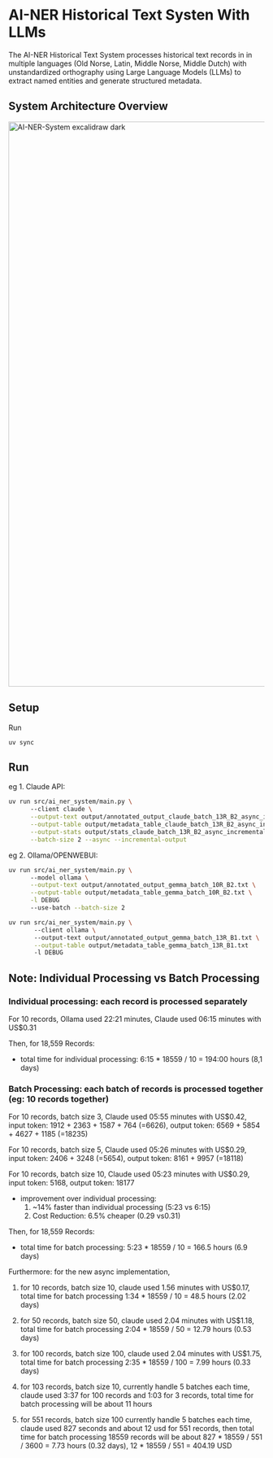 # AI-NER Historical Text Systen With LLMs

The AI-NER Historical Text System processes historical text records in in multiple languages (Old Norse, Latin, 
Middle Norse, Middle Dutch) with unstandardized orthography using Large Language Models (LLMs) to extract named entities
and generate structured metadata.

## System Architecture Overview

<img width="1021" height="1111" alt="AI-NER-System excalidraw dark" src="https://github.com/user-attachments/assets/82938153-5046-427a-8fc6-4b009e9d5d28" />


## Setup

Run 

`uv sync`

## Run 

eg 1. Claude API:

```Bash
uv run src/ai_ner_system/main.py \ 
      --client claude \
      --output-text output/annotated_output_claude_batch_13R_B2_async_incremental.txt \
      --output-table output/metadata_table_claude_batch_13R_B2_async_incremental.txt \
      --output-stats output/stats_claude_batch_13R_B2_async_incremental.txt \
      --batch-size 2 --async --incremental-output
```

eg 2. Ollama/OPENWEBUI:

```Bash
uv run src/ai_ner_system/main.py \ 
      --model ollama \
      --output-text output/annotated_output_gemma_batch_10R_B2.txt \
      --output-table output/metadata_table_gemma_batch_10R_B2.txt \
      -l DEBUG
      --use-batch --batch-size 2
```

```Bash
uv run src/ai_ner_system/main.py \ 
       --client ollama \ 
       --output-text output/annotated_output_gemma_batch_13R_B1.txt \
       --output-table output/metadata_table_gemma_batch_13R_B1.txt 
       -l DEBUG
```


## Note: Individual Processing vs Batch Processing

### Individual processing: each record is processed separately

For 10 records, Ollama used 22:21 minutes, Claude used 06:15 minutes with US$0.31 

Then, for 18,559 Records:

* total time for individual processing: 6:15 * 18559 / 10 = 194:00 hours (8,1 days)


### Batch Processing: each batch of records is processed together (eg: 10 records together)

For 10 records, batch size 3, Claude used 05:55 minutes with US$0.42, input token: 1912 + 2363 + 1587 + 764 (=6626), output token: 6569 + 5854 + 4627 + 1185 (=18235)

For 10 records, batch size 5, Claude used 05:26 minutes with US$0.29, input token: 2406 + 3248 (=5654), output token: 8161 + 9957 (=18118)
 
For 10 records, batch size 10, Claude used 05:23 minutes with US$0.29, input token: 5168, output token: 18177

- improvement over individual processing:
    1. ~14% faster than individual processing (5:23 vs 6:15)
    2. Cost Reduction: 6.5% cheaper (0.29 vs0.31)


Then, for 18,559 Records:

* total time for batch processing: 5:23 * 18559 / 10 = 166.5 hours (6.9 days)


Furthermore: for the new async implementation, 
1. for 10 records, batch size 10, claude used 1.56 minutes with US$0.17, total time for batch processing 1:34 * 18559 / 10 = 48.5 hours (2.02 days)
2. for 50 records, batch size 50, claude used 2.04 minutes with US$1.18, total time for batch processing 2:04 * 18559 / 50 = 12.79 hours (0.53 days)
3. for 100 records, batch size 100, claude used 2.04 minutes with US$1.75, total time for batch processing 2:35 * 18559 / 100 = 7.99 hours (0.33 days)

4. for 103 records, batch size 10, currently handle 5 batches each time, claude used 3:37 for 100 records and 1:03 for 3 records, total time for batch processing will be about 11 hours 

5. for 551 records, batch size 100 currently handle 5 batches each time, claude used 827 seconds and about 12 usd for 551 records, then total time for batch processing 18559 records will be about 827 * 18559 / 551 / 3600 = 7.73 hours (0.32 days), 12 * 18559 / 551 = 404.19 USD
